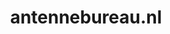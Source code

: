 ---
layout: post
title:  "antennebureau.nl"
internal_url:  "/data/antennebureau.nl.html"
categories: dutchgov
---
